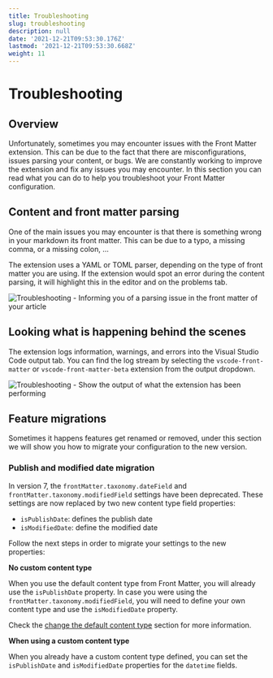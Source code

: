 ```yaml
---
title: Troubleshooting
slug: troubleshooting
description: null
date: '2021-12-21T09:53:30.176Z'
lastmod: '2021-12-21T09:53:30.668Z'
weight: 11
---
```


# Troubleshooting

## Overview

Unfortunately, sometimes you may encounter issues with the Front Matter extension. This can be due to the fact that there are misconfigurations, issues parsing your content, or bugs. We are constantly working to improve the extension and fix any issues you may encounter. In this section you can read what you can do to help you troubleshoot your Front Matter configuration.

## Content and front matter parsing

One of the main issues you may encounter is that there is something wrong in your markdown its front matter. This can be due to a typo, a missing comma, or a missing colon, ...

The extension uses a YAML or TOML parser, depending on the type of front matter you are using. If the extension would spot an error during the content parsing, it will highlight this in the editor and on the problems tab.

![Troubleshooting - Informing you of a parsing issue in the front matter of your article](/releases/v5.8.0/troubleshooting.png)

## Looking what is happening behind the scenes

The extension logs information, warnings, and errors into the Visual Studio Code output tab. You can find the log stream by selecting the `vscode-front-matter` or `vscode-front-matter-beta` extension from the output dropdown.

![Troubleshooting - Show the output of what the extension has been performing](/releases/v5.8.0/troubleshooting-output.png)

## Feature migrations

Sometimes it happens features get renamed or removed, under this section we will show you how to migrate your configuration to the new version.

### Publish and modified date migration

In version 7, the `frontMatter.taxonomy.dateField` and `frontMatter.taxonomy.modifiedField` settings have been deprecated. These settings are now replaced by two new content type field properties:

- `isPublishDate`: defines the publish date
- `isModifiedDate`: define the modified date

Follow the next steps in order to migrate your settings to the new properties:

**No custom content type**

When you use the default content type from Front Matter, you will already use the `isPublishDate` property. In case you were using the `frontMatter.taxonomy.modifiedField`, you will need to define your own content type and use the `isModifiedDate` property.

Check the [change the default content type](/docs/content-types#changing-the-default-content-type) section for more information.

**When using a custom content type**

When you already have a custom content type defined, you can set the `isPublishDate` and `isModifiedDate` properties for the `datetime` fields.